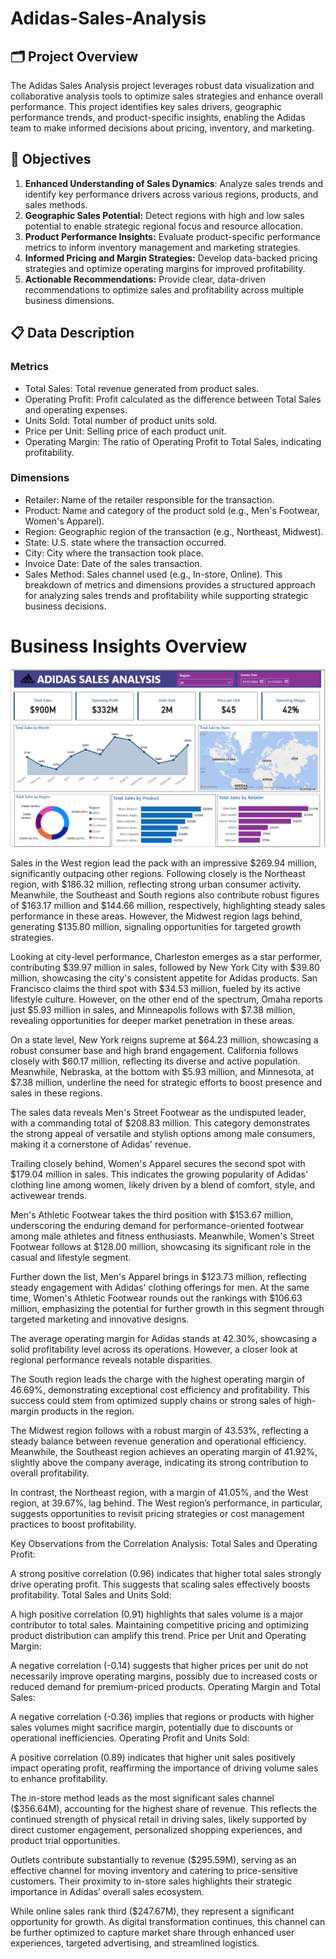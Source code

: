 # Adidas-Sales-Analysis
## 🗂️ Project Overview
The Adidas Sales Analysis project leverages robust data visualization and collaborative analysis tools to optimize sales strategies and enhance overall performance. This project identifies key sales drivers, geographic performance trends, and product-specific insights, enabling the Adidas team to make informed decisions about pricing, inventory, and marketing.

## 🎯 Objectives
1. **Enhanced Understanding of Sales Dynamics**: Analyze sales trends and identify key performance drivers across various regions, products, and sales methods.
2. **Geographic Sales Potential:** Detect regions with high and low sales potential to enable strategic regional focus and resource allocation.
3. **Product Performance Insights:** Evaluate product-specific performance metrics to inform inventory management and marketing strategies.
4. **Informed Pricing and Margin Strategies:** Develop data-backed pricing strategies and optimize operating margins for improved profitability.
5. **Actionable Recommendations:** Provide clear, data-driven recommendations to optimize sales and profitability across multiple business dimensions.
   
## 📋 Data Description
### Metrics
- Total Sales: Total revenue generated from product sales.
- Operating Profit: Profit calculated as the difference between Total Sales and operating expenses.
- Units Sold: Total number of product units sold.
- Price per Unit: Selling price of each product unit.
- Operating Margin: The ratio of Operating Profit to Total Sales, indicating profitability.

### Dimensions
- Retailer: Name of the retailer responsible for the transaction.
- Product: Name and category of the product sold (e.g., Men's Footwear, Women's Apparel).
- Region: Geographic region of the transaction (e.g., Northeast, Midwest).
- State: U.S. state where the transaction occurred.
- City: City where the transaction took place.
- Invoice Date: Date of the sales transaction.
- Sales Method: Sales channel used (e.g., In-store, Online).
This breakdown of metrics and dimensions provides a structured approach for analyzing sales trends and profitability while supporting strategic business decisions.

# Business Insights Overview
<p align="center">
  <img src="https://github.com/Sopyaan/Adidas-Sales-Analysis/blob/main/images/dashboard.png", width="" height="">
</p>

Sales in the West region lead the pack with an impressive $269.94 million, significantly outpacing other regions. Following closely is the Northeast region, with $186.32 million, reflecting strong urban consumer activity. Meanwhile, the Southeast and South regions also contribute robust figures of $163.17 million and $144.66 million, respectively, highlighting steady sales performance in these areas. However, the Midwest region lags behind, generating $135.80 million, signaling opportunities for targeted growth strategies.

Looking at city-level performance, Charleston emerges as a star performer, contributing $39.97 million in sales, followed by New York City with $39.80 million, showcasing the city's consistent appetite for Adidas products. San Francisco claims the third spot with $34.53 million, fueled by its active lifestyle culture. However, on the other end of the spectrum, Omaha reports just $5.93 million in sales, and Minneapolis follows with $7.38 million, revealing opportunities for deeper market penetration in these areas.

On a state level, New York reigns supreme at $64.23 million, showcasing a robust consumer base and high brand engagement. California follows closely with $60.17 million, reflecting its diverse and active population. Meanwhile, Nebraska, at the bottom with $5.93 million, and Minnesota, at $7.38 million, underline the need for strategic efforts to boost presence and sales in these regions.

The sales data reveals Men's Street Footwear as the undisputed leader, with a commanding total of $208.83 million. This category demonstrates the strong appeal of versatile and stylish options among male consumers, making it a cornerstone of Adidas' revenue.

Trailing closely behind, Women's Apparel secures the second spot with $179.04 million in sales. This indicates the growing popularity of Adidas' clothing line among women, likely driven by a blend of comfort, style, and activewear trends.

Men's Athletic Footwear takes the third position with $153.67 million, underscoring the enduring demand for performance-oriented footwear among male athletes and fitness enthusiasts. Meanwhile, Women's Street Footwear follows at $128.00 million, showcasing its significant role in the casual and lifestyle segment.

Further down the list, Men's Apparel brings in $123.73 million, reflecting steady engagement with Adidas' clothing offerings for men. At the same time, Women's Athletic Footwear rounds out the rankings with $106.63 million, emphasizing the potential for further growth in this segment through targeted marketing and innovative designs.

The average operating margin for Adidas stands at 42.30%, showcasing a solid profitability level across its operations. However, a closer look at regional performance reveals notable disparities.

The South region leads the charge with the highest operating margin of 46.69%, demonstrating exceptional cost efficiency and profitability. This success could stem from optimized supply chains or strong sales of high-margin products in the region.

The Midwest region follows with a robust margin of 43.53%, reflecting a steady balance between revenue generation and operational efficiency. Meanwhile, the Southeast region achieves an operating margin of 41.92%, slightly above the company average, indicating its strong contribution to overall profitability.

In contrast, the Northeast region, with a margin of 41.05%, and the West region, at 39.67%, lag behind. The West region’s performance, in particular, suggests opportunities to revisit pricing strategies or cost management practices to boost profitability.

Key Observations from the Correlation Analysis:
Total Sales and Operating Profit:

A strong positive correlation (0.96) indicates that higher total sales strongly drive operating profit. This suggests that scaling sales effectively boosts profitability.
Total Sales and Units Sold:

A high positive correlation (0.91) highlights that sales volume is a major contributor to total sales. Maintaining competitive pricing and optimizing product distribution can amplify this trend.
Price per Unit and Operating Margin:

A negative correlation (-0.14) suggests that higher prices per unit do not necessarily improve operating margins, possibly due to increased costs or reduced demand for premium-priced products.
Operating Margin and Total Sales:

A negative correlation (-0.36) implies that regions or products with higher sales volumes might sacrifice margin, potentially due to discounts or operational inefficiencies.
Operating Profit and Units Sold:

A positive correlation (0.89) indicates that higher unit sales positively impact operating profit, reaffirming the importance of driving volume sales to enhance profitability.

The in-store method leads as the most significant sales channel ($356.64M), accounting for the highest share of revenue. This reflects the continued strength of physical retail in driving sales, likely supported by direct customer engagement, personalized shopping experiences, and product trial opportunities.

Outlets contribute substantially to revenue ($295.59M), serving as an effective channel for moving inventory and catering to price-sensitive customers. Their proximity to in-store sales highlights their strategic importance in Adidas’ overall sales ecosystem.

While online sales rank third ($247.67M), they represent a significant opportunity for growth. As digital transformation continues, this channel can be further optimized to capture market share through enhanced user experiences, targeted advertising, and streamlined logistics.
